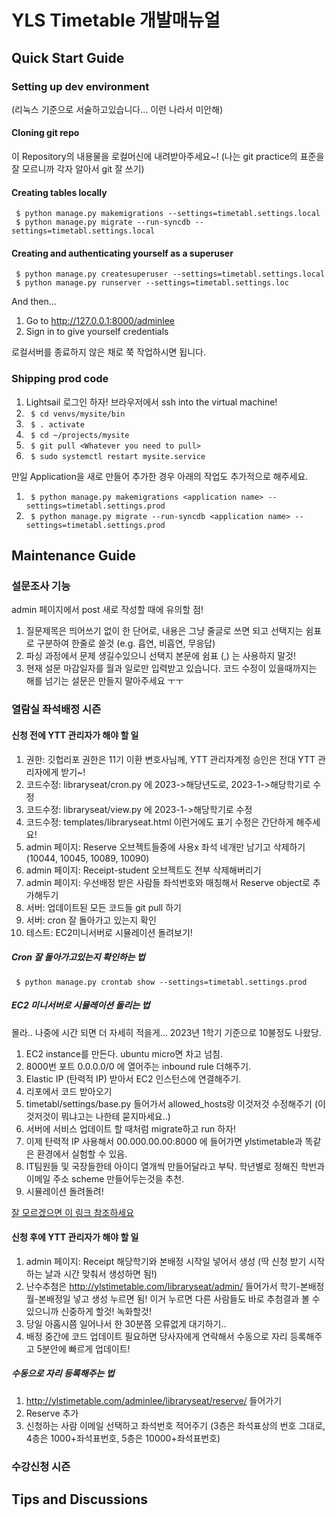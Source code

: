 # YLS Timetable 개발매뉴얼

## Quick Start Guide

### Setting up dev environment

(리눅스 기준으로 서술하고있습니다... 이런 나라서 미안해)

#### Cloning git repo
이 Repository의 내용물을 로컬머신에 내려받아주세요~! (나는 git practice의 표준을 잘 모르니까 각자 알아서 git 잘 쓰기)

#### Creating tables locally
```
 $ python manage.py makemigrations --settings=timetabl.settings.local
 $ python manage.py migrate --run-syncdb --settings=timetabl.settings.local
```

#### Creating and authenticating yourself as a superuser
```
 $ python manage.py createsuperuser --settings=timetabl.settings.local
 $ python manage.py runserver --settings=timetabl.settings.loc
```

And then...

1. Go to http://127.0.0.1:8000/adminlee 
1. Sign in to give yourself credentials

로컬서버를 종료하지 않은 채로 쭉 작업하시면 됩니다. 

### Shipping prod code
1. Lightsail 로그인 하자! 브라우저에서 ssh into the virtual machine!
1. ``` $ cd venvs/mysite/bin```
1. ``` $ . activate```
1. ``` $ cd ~/projects/mysite```
1. ``` $ git pull <Whatever you need to pull>```
1. ``` $ sudo systemctl restart mysite.service```

만일 Application을 새로 만들어 추가한 경우 아래의 작업도 추가적으로 해주세요. 
1. ``` $ python manage.py makemigrations <application name> --settings=timetabl.settings.prod```
1. ``` $ python manage.py migrate --run-syncdb <application name> --settings=timetabl.settings.prod```

## Maintenance Guide  

### 설문조사 기능

admin 페이지에서 post 새로 작성할 때에 유의할 점! 
1. 질문제목은 띄어쓰기 없이 한 단어로, 내용은 그냥 줄글로 쓰면 되고 선택지는 쉼표로 구분하여 한줄로 쓸것 (e.g. 흡연, 비흡연, 무응답)
1. 파싱 과정에서 문제 생길수있으니 선택지 본문에 쉼표 (,) 는 사용하지 말것! 
1. 현재 설문 마감일자를 월과 일로만 입력받고 있습니다. 코드 수정이 있을때까지는 해를 넘기는 설문은 만들지 말아주세요 ㅜㅜ

### 열람실 좌석배정 시즌
#### 신청 전에 YTT 관리자가 해야 할 일 
1. 권한: 깃헙리포 권한은 11기 이환 변호사님께, YTT 관리자계정 승인은 전대 YTT 관리자에게 받기~!
1. 코드수정: libraryseat/cron.py 에 2023->해당년도로, 2023-1->해당학기로 수정
1. 코드수정: libraryseat/view.py 에 2023-1->해당학기로 수정
1. 코드수정: templates/libraryseat.html 이런거에도 표기 수정은 간단하게 해주세요!
1. admin 페이지: Reserve 오브젝트들중에 사용x 좌석 네개만 남기고 삭제하기 (10044, 10045, 10089, 10090)
1. admin 페이지: Receipt-student 오브젝트도 전부 삭제해버리기
1. admin 페이지: 우선배정 받은 사람들 좌석번호와 매칭해서 Reserve object로 추가해두기
1. 서버: 업데이트된 모든 코드들 git pull 하기 
1. 서버: cron 잘 돌아가고 있는지 확인 
1. 테스트: EC2미니서버로 시뮬레이션 돌려보기!

##### Cron 잘 돌아가고있는지 확인하는 법 
```
 $ python manage.py crontab show --settings=timetabl.settings.prod
```

##### EC2 미니서버로 시뮬레이션 돌리는 법
몰라.. 나중에 시간 되면 더 자세히 적을게... 2023년 1학기 기준으로 10불정도 나왔당.
1. EC2 instance를 만든다. ubuntu micro면 차고 넘침. 
1. 8000번 포트 0.0.0.0/0 에 열어주는 inbound rule 더해주기. 
1. Elastic IP (탄력적 IP) 받아서 EC2 인스턴스에 연결해주기. 
1. 리포에서 코드 받아오기
1. timetabl/settings/base.py 들어가서 allowed_hosts랑 이것저것 수정해주기 (이것저것이 뭐냐고는 나한테 묻지마세요..)
1. 서버에 서비스 업데이트 할 때처럼 migrate하고 run 하자!
1. 이제 탄력적 IP 사용해서 00.000.00.00:8000 에 들어가면 ylstimetable과 똑같은 환경에서 실험할 수 있음. 
1. IT팀원들 및 국장들한테 아이디 열개씩 만들어달라고 부탁. 학년별로 정해진 학번과 이메일 주소 scheme 만들어두는것을 추천. 
1. 시뮬레이션 돌려돌려! 

[잘 모르겠으면 이 링크 참조하세요](https://velog.io/@dojun527/AWS-EC2-Django-%ED%94%84%EB%A1%9C%EC%A0%9D%ED%8A%B8-%EB%B0%B0%ED%8F%AC%ED%95%98%EA%B8%B0)

#### 신청 후에 YTT 관리자가 해야 할 일 
1. admin 페이지: Receipt 해당학기와 본배정 시작일 넣어서 생성 (딱 신청 받기 시작하는 날과 시간 맞춰서 생성하면 됨!)
1. 난수추첨은 http://ylstimetable.com/libraryseat/admin/ 들어가서 학기-본배정월-본배정일 넣고 생성 누르면 됨! 이거 누르면 다른 사람들도 바로 추첨결과 볼 수 있으니까 신중하게 할것! 녹화할것!
1. 당일 아홉시쯤 일어나서 한 30분쯤 오류없게 대기하기.. 
1. 배정 중간에 코드 업데이트 필요하면 당사자에게 연락해서 수동으로 자리 등록해주고 5분안에 빠르게 업데이트!

##### 수동으로 자리 등록해주는 법
1. http://ylstimetable.com/adminlee/libraryseat/reserve/ 들어가기
1. Reserve 추가
1. 신청하는 사람 이메일 선택하고 좌석번호 적어주기 (3층은 좌석표상의 번호 그대로, 4층은 1000+좌석표번호, 5층은 10000+좌석표번호)

### 수강신청 시즌

## Tips and Discussions

